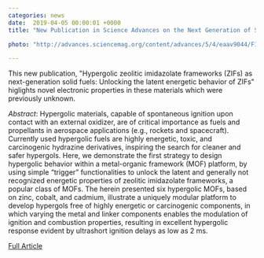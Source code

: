 ```yaml
---                                                                                                                                                                                      
categories: news                                                                                                                                                                 
date:  2019-04-05 00:00:01 +0000                                                                                                                                                         
title: "New Publication in Science Advances on the Next Generation of Solid Fuels"

photo: "http://advances.sciencemag.org/content/advances/5/4/eaav9044/F1.medium.gif"

---            
```

This new publication, "Hypergolic zeolitic imidazolate frameworks (ZIFs) as next-generation solid fuels: Unlocking the latent energetic behavior of ZIFs" higlights novel electronic properties in these materials which were previously unknown.  

*Abstract*: Hypergolic materials, capable of spontaneous ignition upon contact with an external oxidizer, are of critical importance as fuels and propellants in aerospace applications (e.g., rockets and spacecraft). Currently used hypergolic fuels are highly energetic, toxic, and carcinogenic hydrazine derivatives, inspiring the search for cleaner and safer hypergols. Here, we demonstrate the first strategy to design hypergolic behavior within a metal-organic framework (MOF) platform, by using simple “trigger” functionalities to unlock the latent and generally not recognized energetic properties of zeolitic imidazolate frameworks, a popular class of MOFs. The herein presented six hypergolic MOFs, based on zinc, cobalt, and cadmium, illustrate a uniquely modular platform to develop hypergols free of highly energetic or carcinogenic components, in which varying the metal and linker components enables the modulation of ignition and combustion properties, resulting in excellent hypergolic response evident by ultrashort ignition delays as low as 2 ms.

[Full Article](http://advances.sciencemag.org/content/5/4/eaav9044)
